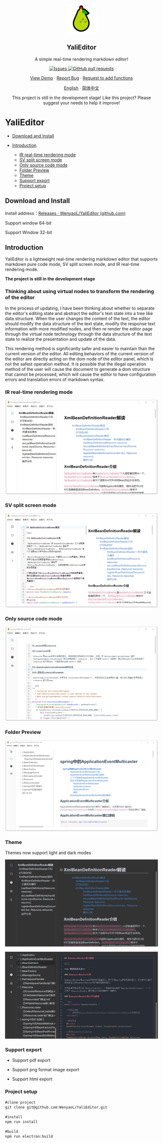 <p align="center">
 <img width="100px" src="./public/yali.png" align="center" alt="GitHub Readme Stats" />
 <h2 align="center">YaliEditor</h2>
 <p align="center">A simple real-time rendering markdown editor!</p>
</p>
  <p align="center">
    <a href="https://github.com/anuraghazra/github-readme-stats/issues">
      <img alt="Issues" src="https://img.shields.io/github/issues/WenyaoL/YaliEditor?color=0088ff" />
    </a>
    <a href="https://github.com/anuraghazra/github-readme-stats/pulls">
      <img alt="GitHub pull requests" src="https://img.shields.io/github/issues-pr/WenyaoL/YaliEditor?color=0088ff" />
    </a>
    <br />
  </p>
  <p align="center">
    <a href="#demo">View Demo</a>
    ·
    <a href="https://github.com/WenyaoL/YaliEditor/issues/new/choose">Report Bug</a>
    ·
    <a href="https://github.com/WenyaoL/YaliEditor/issues/new/choose">Request to add functions</a>
  </p>
  <p align="center">
    <a href="/README.md">English</a>
    ·
    <a href="/docs/README_CN.md">简体中文</a>
  </p>

<p align="center">This project is still in the development stage! Like this project? Please suggest your needs to help it improve!
</p>

# YaliEditor

- [Download and Install](#download-and-install)
- [Introduction](#Introduction)
  
  - [IR real-time rendering mode](#ir-real-time-rendering-mode)
  - [SV split screen mode](#sv-split-screen-mode)
  - [Only source code mode](#only-source-code-mode)
  - [Folder Preview](#folder-Preview)
  - [Theme](#theme)
  - [Support export](#support-export)
  - [Project setup](#project-setup)

## Download and Install

Install address：[Releases · WenyaoL/YaliEditor (github.com)](https://github.com/WenyaoL/YaliEditor/releases)

Support window 64-bit

Support Window 32-bit

## Introduction

YaliEditor is a lightweight real-time rendering markdown editor that supports markdown pure code mode, SV split screen mode, and IR real-time rendering mode.

**The project is still in the development stage**

### Thinking about using virtual nodes to transform the rendering of the editor

In the process of updating, I have been thinking about whether to separate the editor's editing state and abstract the editor's text state into a tree like data structure. When the user changes the content of the text, the editor should modify the data structure of the text state, modify the response text information with more modified nodes, and then re render the editor page through the virtual node technology through the data structure of the text state to realize the presentation and update of the data.

This rendering method is significantly safer and easier to maintain than the current version of the editor. All editing behaviors of the current version of the editor are directly acting on the dom node of the editor panel, which is not the safest operation method. It is possible that the illegal operation method of the user will cause the document to generate a dom structure that cannot be processed, which will cause the editor to have configuration errors and translation errors of markdown syntax.

### IR real-time rendering mode

![163](./docs/imgs/163.png)

### SV split screen mode

![164](./docs/imgs/164.png)

### Only source code mode

![165](./docs/imgs/165.png)

### Folder Preview

![166](./docs/imgs/166.png)

### Theme

Themes now support light and dark modes

![166](./docs/imgs/167.png)

![166](./docs/imgs/168.png)

### Support export

- Support pdf export

- Support png format image export

- Support html export

### Project setup

```shell
#clone project
git clone git@github.com:WenyaoL/YaliEditor.git

#install
npm run install

#build
npm run electron:build
```

